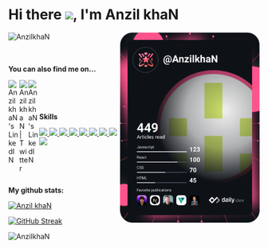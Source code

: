 <!-- ### Hi there <img src="https://media.giphy.com/media/hvRJCLFzcasrR4ia7z/giphy.gif" width="25px">. 

Hi there <img src="https://media.giphy.com/media/hvRJCLFzcasrR4ia7z/giphy.gif" width="25px">,  I'm Anzil khaN. ![](https://visitor-badge.glitch.me/badge?page_id=AnzilkhaN.AnzilkhaN) -->

<h1 align="left">Hi there <img src="https://media.giphy.com/media/hvRJCLFzcasrR4ia7z/giphy.gif" width="25px">, I'm Anzil khaN 
<!--   <a href="https://stackoverflow.com/users/5238602/anzil-khan?tab=profile">
  <img alt="Anzil khaN's LinkedIN" width="22px" src="http://cdn.sstatic.net/Sites/stackoverflow/img/apple-touch-icon.png" />
  </a>
  <a href="https://twitter.com/AnzilkhaN27">
    <img alt="Anzil khaN | Twitter" width="18px" src="https://raw.githubusercontent.com/peterthehan/peterthehan/master/assets/twitter.svg" />
  </a>
  <a href="https://www.linkedin.com/in/anzil-khan/">
    <img alt="Anzil khaN's LinkedIN" width="22px" src="https://raw.githubusercontent.com/peterthehan/peterthehan/master/assets/linkedin.svg" />
  </a> -->
</h1> 

<!-- <section style="display: flex;"> -->
<!-- <div class="left-side"> -->
<a href="https://app.daily.dev/AnzilkhaN">
<!--   <img src="https://api.daily.dev/devcards/a4d731a2a6644467b67fee069c159ef5.png?r=ij1" width="280" align="right" alt="Anzil khaN's Dev Card"/> -->
  <img src="https://github.com/AnzilkhaN/AnzilkhaN/blob/main/devcard.svg" width="280" align="right" alt="Anzil khaN's Dev Card"/>
</a>

<img align="left" src="https://komarev.com/ghpvc/?username=AnzilkhaN&label=Profile%20views&color=259076&style=flat" alt="AnzilkhaN" />
</br>
</br>
</br>

**You can also find me on...**
<!-- <a href="https://discord.gg/XTW52Kt">
  <img align="left" alt="Anzil khaN's Discord" width="22px" src="https://raw.githubusercontent.com/peterthehan/peterthehan/master/assets/discord.svg" />
</a> -->
<a href="https://stackoverflow.com/users/5238602/anzil-khan?tab=profile">
  <img align="left" alt="Anzil khaN's LinkedIN" width="22px" src="http://cdn.sstatic.net/Sites/stackoverflow/img/apple-touch-icon.png" />
</a>
<a href="https://twitter.com/AnzilkhaN27">
  <img align="left" alt="Anzil khaN | Twitter" width="18px" src="https://raw.githubusercontent.com/peterthehan/peterthehan/master/assets/twitter.svg" />
</a>
<a href="https://www.linkedin.com/in/anzil-khan/">
  <img align="left" alt="Anzil khaN's LinkedIN" width="22px" src="https://raw.githubusercontent.com/peterthehan/peterthehan/master/assets/linkedin.svg" />
</a>
<!-- <a href="https://open.spotify.com/user/5smnkrihnx6f8ljcnoyz3wiqi?si=WaLKpwvWTle0btle2qPb6g">
  <img align="left" alt="Anzil khaN's Spotify" width="22px" src="https://raw.githubusercontent.com/peterthehan/peterthehan/master/assets/spotify.svg" />
</a> -->
</br></br></br>

**Skills**

<a href="https://html.spec.whatwg.org/" target="_blank">
    <img src="https://img.shields.io/badge/HTML5-E34F26?style=for-the-badge&logo=html5&logoColor=white">
</a>

<a href="https://www.w3.org/Style/CSS/" target="_blank">
    <img src="https://img.shields.io/badge/CSS3-1572B6?style=for-the-badge&logo=css3&logoColor=white">
</a>

<a href="https://getbootstrap.com/" target="_blank">
    <img src="https://img.shields.io/badge/Bootstrap-563D7C?style=for-the-badge&logo=bootstrap&logoColor=white">
</a>

<a href="https://sass-lang.com/" target="_blank">
    <img src="https://img.shields.io/badge/Sass-CC6699?style=for-the-badge&logo=sass&logoColor=white">
</a>

<a href="https://www.ecma-international.org/publications-and-standards/standards/ecma-262/" target="_blank">
    <img src="https://img.shields.io/badge/JavaScript-F7DF1E?style=for-the-badge&logo=javascript&logoColor=black">
</a>

<a href="https://angular.io/" target="_blank">
    <img src="https://img.shields.io/badge/Angular-c3002f?style=for-the-badge&logo=angular&logoColor=white">
</a>

<a href="https://www.typescriptlang.org/" target="_blank">
    <img src="https://img.shields.io/badge/TypeScript-3178c6?style=for-the-badge&logo=typeScript&logoColor=white">
</a>

<a href="https://git-scm.com/" target="_blank">
    <img src="https://img.shields.io/badge/git-%23F05033.svg?style=for-the-badge&logo=git&logoColor=white">
</a>

<a href="https://www.npmjs.com/" target="_blank">
    <img src="https://img.shields.io/badge/NPM-%23000000.svg?style=for-the-badge&logo=npm&logoColor=white">
</a>

<!-- **Languages and Tools:**  

<code><img height="20" src="https://raw.githubusercontent.com/github/explore/80688e429a7d4ef2fca1e82350fe8e3517d3494d/topics/javascript/javascript.png"></code>
<code><img height="20" src="https://raw.githubusercontent.com/github/explore/80688e429a7d4ef2fca1e82350fe8e3517d3494d/topics/typescript/typescript.png"></code>
<code><img height="20" src="https://raw.githubusercontent.com/github/explore/80688e429a7d4ef2fca1e82350fe8e3517d3494d/topics/angular/angular.png"></code>
<code><img height="20" src="https://raw.githubusercontent.com/github/explore/5c058a388828bb5fde0bcafd4bc867b5bb3f26f3/topics/css/css.png"></code>
<code><img height="20" src="https://raw.githubusercontent.com/github/explore/80688e429a7d4ef2fca1e82350fe8e3517d3494d/topics/html/html.png"></code> 

</br> -->

<!-- 
## Skills 💻
- TypeScript, JavaScript, Angular
- HTML5, SASS, CSS, RWD -->

<!-- - 👨‍💻 HTML5, TypeScript, JavaScript
- ⚙️ Angular
- 👁️ SASS, CSS, Stylus -->

<!-- 📈 my github stats  -->

</br></br></br>


**My github stats:**
<!-- <p align="left">
  <a align="left" href="https://github.com/ryo-ma/github-profile-trophy">
    <img width="60%" src="https://github-profile-trophy.vercel.app/?username=AnzilkhaN&theme=onedark" alt="AnzilkhaN" />
  </a>
</p> -->
<p align="left"> <a href="https://github.com/ryo-ma/github-profile-trophy"><img src="https://github-profile-trophy.vercel.app/?username=AnzilkhaN&theme=onedark&margin-w=18&no-frame=true" alt="Anzil khaN" /></a> </p>

<!-- <p align="left">
  <img align="center" src="https://github-readme-streak-stats.herokuapp.com/?user=AnzilkhaN&theme=onedark" alt="Anzil Khan" />
</p> -->
[![GitHub Streak](https://streak-stats.demolab.com?user=AnzilkhaN&theme=onedark&hide_border=true&border_radius=8&date_format=j%20M%5B%20Y%5D)](https://git.io/streak-stats)


<!-- <p align="left">
  <img src="https://github-readme-stats.vercel.app/api?username=AnzilkhaN&show_icons=true&theme=onedark" alt="AnzilkhaN" />
</p> -->

<p align="left">
  <img width="495" src="https://github-readme-stats-sigma-five.vercel.app/api/top-langs?username=AnzilkhaN&show_icons=true&locale=en&layout=compact&theme=onedark&hide_border=true" alt="AnzilkhaN" />
</p>
<!-- [![Top Langs](https://github-readme-stats.vercel.app/api/top-langs/?username=AnzilkhaN&theme=dark)](https://github.com/anuraghazra/github-readme-stats) -->

<!--
**AnzilkhaN/AnzilkhaN** is a ✨ _special_ ✨ repository because its `README.md` (this file) appears on your GitHub profile.

Here are some ideas to get you started:

- 🔭 I’m currently working on ...
- 🌱 I’m currently learning ...
- 👯 I’m looking to collaborate on ...
- 🤔 I’m looking for help with ...
- 💬 Ask me about ...
- 📫 How to reach me: ...
- 😄 Pronouns: ...
- ⚡ Fun fact: ...
-->

<!-- </div> -->
<!-- <div class="right-side"> -->
<!-- <a href="https://app.daily.dev/AnzilkhaN">
  <img src="https://api.daily.dev/devcards/a4d731a2a6644467b67fee069c159ef5.png?r=ij1" width="256" align="right" alt="Anzil khaN's Dev Card"/>
</a>  -->
  
<!-- </div> -->
<!-- </section> -->


  

